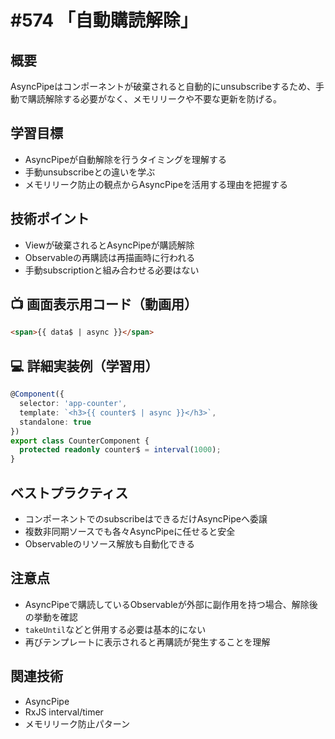 # #574 「自動購読解除」

## 概要
AsyncPipeはコンポーネントが破棄されると自動的にunsubscribeするため、手動で購読解除する必要がなく、メモリリークや不要な更新を防げる。

## 学習目標
- AsyncPipeが自動解除を行うタイミングを理解する
- 手動unsubscribeとの違いを学ぶ
- メモリリーク防止の観点からAsyncPipeを活用する理由を把握する

## 技術ポイント
- Viewが破棄されるとAsyncPipeが購読解除
- Observableの再購読は再描画時に行われる
- 手動subscriptionと組み合わせる必要はない

## 📺 画面表示用コード（動画用）
```html
<span>{{ data$ | async }}</span>
```

## 💻 詳細実装例（学習用）
```typescript
@Component({
  selector: 'app-counter',
  template: `<h3>{{ counter$ | async }}</h3>`,
  standalone: true
})
export class CounterComponent {
  protected readonly counter$ = interval(1000);
}
```

## ベストプラクティス
- コンポーネントでのsubscribeはできるだけAsyncPipeへ委譲
- 複数非同期ソースでも各々AsyncPipeに任せると安全
- Observableのリソース解放も自動化できる

## 注意点
- AsyncPipeで購読しているObservableが外部に副作用を持つ場合、解除後の挙動を確認
- `takeUntil`などと併用する必要は基本的にない
- 再びテンプレートに表示されると再購読が発生することを理解

## 関連技術
- AsyncPipe
- RxJS interval/timer
- メモリリーク防止パターン
